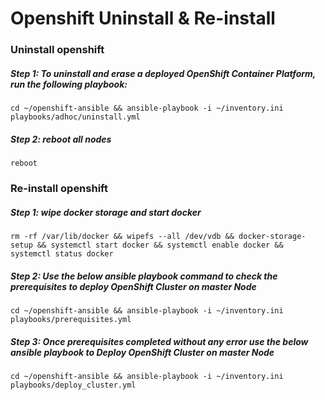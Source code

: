 # Openshift Uninstall & Re-install

### Uninstall openshift

##### Step 1: To uninstall and erase a deployed OpenShift Container Platform, run the following playbook:

```shell
cd ~/openshift-ansible && ansible-playbook -i ~/inventory.ini playbooks/adhoc/uninstall.yml
```

##### Step 2: reboot all nodes

```shell
reboot
```

### Re-install openshift

##### Step 1: wipe docker storage and start docker 

```shell
rm -rf /var/lib/docker && wipefs --all /dev/vdb && docker-storage-setup && systemctl start docker && systemctl enable docker && systemctl status docker
```

##### Step 2: Use the below ansible playbook command to check the prerequisites to deploy OpenShift Cluster on master Node

```shell
cd ~/openshift-ansible && ansible-playbook -i ~/inventory.ini playbooks/prerequisites.yml
```

##### Step 3: Once prerequisites completed without any error use the below ansible playbook to Deploy OpenShift Cluster on master Node

```shell
cd ~/openshift-ansible && ansible-playbook -i ~/inventory.ini playbooks/deploy_cluster.yml
```

